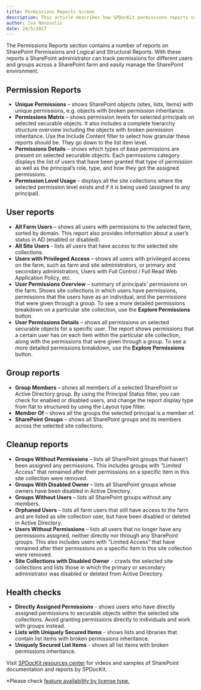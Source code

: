 ```yaml
---
title: Permissions Reports Screen
description: This article describes how SPDocKit permissions reports can help administrators track permissions for different users and groups across a SharePoint farm and easily manage the SharePoint environment.
author: Iva Novoselic
date: 24/5/2017
---
```


The Permissions Reports section contains a number of reports on SharePoint Permissions and Logical and Structural Reports. With these reports a SharePoint administrator can track permissions for different users and groups across a SharePoint farm and easily manage the SharePoint environment.

## Permission Reports
* __Unique Permissions__ – shows SharePoint objects (sites, lists, items) with unique permissions, e.g. objects with broken permission inheritance.  
* __Permissions Matrix__ – shows permission levels for selected principals on selected securable objects. It also includes a complete hierarchy structure overview including the objects with broken permission inheritance. Use the Include Content filter to select how granular these reports should be. They go down to the list item level. 
* __Permissions Details__ – shows which types of base permissions are present on selected securable objects. Each permissions category displays the list of users that have been granted that type of permission as well as the principal’s role, type, and how they got the assigned permissions.  
* __Permission Level Usage__ - displays all the site collections where the selected permission level exists and if it is being used (assigned to any principal).

## User reports
* __All Farm Users__ – shows all users with permissions to the selected farm, sorted by domain. This report also provides information about a user’s status in AD (enabled or disabled).  
* __All Site Users__ - lists all users that have access to the selected site collections. 
* __Users with Privileged Access__ – shows all users with privileged access on the farm, such as farm and site administrators, or primary and secondary administrators, Users with Full Control / Full Read Web Application Policy, etc. 
* __User Permissions Overview__ – summary of principals' permissions on the farm. Shows site collections in which users have permissions, permissions that the users have as an individual, and the permissions that were given through a group. To see a more detailed permissions breakdown on a particular site collection, use the __Explore Permissions__ button.  
* __User Permissions Details__ – shows all permissions on selected securable objects for a specific user. The report shows permissions that a certain user has on each item within the particular site collection, along with the permissions that were given through a group. To see a more detailed permissions breakdown, use the __Explore Permissions__ button.

## Group reports
* __Group Members__ – shows all members of a selected SharePoint or Active Directory group. By using the Principal Status filter, you can check for enabled or disabled users, and change the report display type from flat to structured by using the Layout type filter.  
* __Member Of__ – shows all the groups the selected principal is a member of.
* __SharePoint Groups__ – shows all SharePoint groups and its members across the selected site collections.

## Cleanup reports
* __Groups Without Permissions__ – lists all SharePoint groups that haven’t been assigned any permissions. This includes groups with ”Limited Access” that remained after their permissions on a specific item in this site collection were removed.
* __Groups With Disabled Owner__ – lists all SharePoint groups whose owners have been disabled in Active Directory.  
* __Groups Without Users__ – lists all SharePoint groups without any members.  
* __Orphaned Users__ – lists all farm users that still have access to the farm and are listed as site collection user, but have been disabled or deleted in Active Directory.  
* __Users Without Permissions__ – lists all users that no longer have any permissions assigned, neither directly nor through any SharePoint groups. This also includes users with ”Limited Access” that have remained after their permissions on a specific item in this site collection were removed.
* __Site Collections with Disabled Owner__ - crawls the selected site collections and lists those in which the primary or secondary administrator was disabled or deleted from Active Directory.  

## Health checks
* __Directly Assigned Permissions__ - shows users who have directly assigned permissions to securable objects within the selected site collections. Avoid granting permissions directly to individuals and work with groups instead.
* __Lists with Uniquely Secured Items__ - shows lists and libraries that contain list items with broken permissions inheritance. 
* __Uniquely Secured List Items__ - shows all list items with broken permissions inheritance.


Visit [SPDocKit resources center](https://www.spdockit.com/resources/reports) for videos and samples of SharePoint documentation and reports by SPDocKit.

*Please check [feature availability by license type.](https://www.spdockit.com/orders)